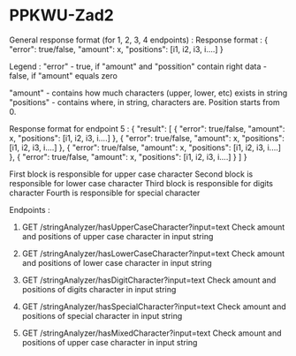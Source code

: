 # PPKWU-Zad2

General response format (for 1, 2, 3, 4 endpoints) : 
 Response format :
  {
    "error": true/false, 
    "amount": x,
    "positions": [i1, i2, i3, i....]
  }
  
  Legend : 
  "error"     - true, if "amount" and "possition" contain right data
              - false, if "amount" equals zero
  
  "amount"    - contains how much characters (upper, lower, etc) exists in string
  "positions" - contains where, in string, characters are. Position starts from 0.
  
Response format for endpoint 5 :
  {
    "result": [
      {
        "error": true/false, 
        "amount": x,
        "positions": [i1, i2, i3, i....]
      },
      {
        "error": true/false, 
        "amount": x,
        "positions": [i1, i2, i3, i....]
      },
      {
        "error": true/false, 
        "amount": x,
        "positions": [i1, i2, i3, i....]
      },
      {
        "error": true/false, 
        "amount": x,
        "positions": [i1, i2, i3, i....]
      }
    ]
  }
  
  First block is responsible for upper case character
  Second block is responsible for lower case character
  Third block is responsible for digits character
  Fourth is responsible for special character

Endpoints : 

1. GET /stringAnalyzer/hasUpperCaseCharacter?input=text
  Check amount and positions of upper case character in input string
  
2. GET /stringAnalyzer/hasLowerCaseCharacter?input=text
  Check amount and positions of lower case character in input string

3. GET /stringAnalyzer/hasDigitCharacter?input=text
  Check amount and positions of digits character in input string

4. GET /stringAnalyzer/hasSpecialCharacter?input=text
  Check amount and positions of special character in input string

5. GET /stringAnalyzer/hasMixedCharacter?input=text
  Check amount and positions of upper case character in input string

